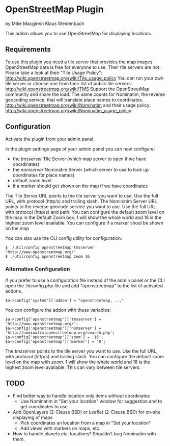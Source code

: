 # OpenStreetMap Plugin
by Mike Macgirvin
   Klaus Weidenbach

This addon allows you to use OpenStreetMap for displaying locations.

## Requirements

To use this plugin you need a tile server that provides the map images.
OpenStreetMap data is free for everyone to use. Their tile servers are not.
Please take a look at their "Tile Usage Policy":
http://wiki.openstreetmap.org/wiki/Tile_usage_policy
You can run your own tile server or choose one from their list of public
tile servers: http://wiki.openstreetmap.org/wiki/TMS
Support the OpenStreetMap community and share the load.
The same counts for Nominatim, the reverse geocoding service, that will
translate place names to coordinates.
http://wiki.openstreetmap.org/wiki/Nominatim and their usage policy:
http://wiki.openstreetmap.org/wiki/Nominatim_usage_policy

## Configuration

Activate the plugin from your admin panel.

In the plugin settings page of your admin panel you can now configure:

* the *tmsserver* Tile Server (which map server to open if we have coordinates)
* the *nomserver* Nominatim Server (which server to use to look up coordinates
for place names)
* default *zoom* level
* if a *marker* should get shown on the map if we have coordinates

The Tile Server URL points to the tile server you want to use. Use the full URL,
with protocol (http/s) and trailing slash.
The Nominatim Server URL points to the reverse geocode service you want to use.
Use the full URL with protocol (http/s) and path.
You can configure the default zoom level on the map in the Default Zoom box.
1 will show the whole world and 18 is the highest zoom level available.
You can configure if a marker shoul be shown on the map

You can also use the CLI config utility for configuration:

    $ ./util/config openstreetmap tmsserver "http://www.openstreetmap.org/"
    $ ./util/config openstreetmap zoom 16

### Alternative Configuration

If you prefer to use a configuration file instead of the admin panel or the CLI
open the .htconfig.php file and add "openstreetmap" to the list of activated
addons.

    $a->config['system']['addon'] = "openstreetmap, ..."

You can configure the addon with these variables:

    $a->config['openstreetmap']['tmsserver'] = 'http://www.openstreetmap.org/';
    $a->config['openstreetmap']['nomserver'] = 'http://nominatim.openstreetmap.org/search.php';
    $a->config['openstreetmap']['zoom'] = '16';
    $a->config['openstreetmap']['marker'] = '0';

The *tmsserver* points to the tile server you want to use. Use the full URL,
with protocol (http/s) and trailing slash. You can configure the default zoom 
level on the map with *zoom*. 1 will show the whole world and 18 is the highest 
zoom level available. This can vary between tile servers.

## TODO

* Find better way to handle location only items without coordinates
  * Use Nominatim in "Set your location" window for suggestion and to get
  coordinates to use
* Add OpenLayers (2-Clause BSD) or Leaflet (2-Clause BSD) for on-site displaying
of maps
  * Pick coordinates an location from a map in "Set your location"
  * Add views with markers on maps, etc.
* How to handle planets etc. locations? Shouldn't bug Nominatim with them.